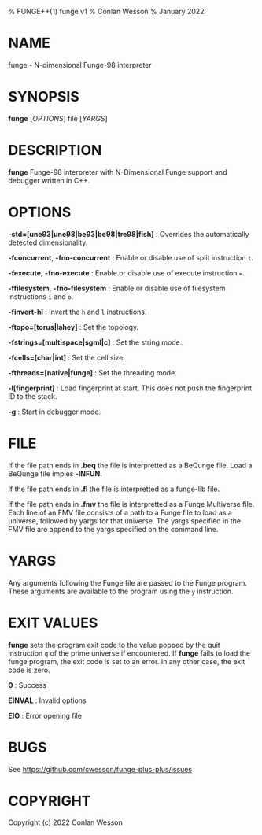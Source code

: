 % FUNGE++(1) funge v1
% Conlan Wesson
% January 2022

# NAME
funge - N-dimensional Funge-98 interpreter

# SYNOPSIS
**funge** [*OPTIONS*] file [*YARGS*]

# DESCRIPTION
**funge** Funge-98 interpreter with N-Dimensional Funge support and debugger
written in C++. 

# OPTIONS
**-std=[une93|une98|be93|be98|tre98|fish]**
: Overrides the automatically detected dimensionality.

**-fconcurrent**, **-fno-concurrent**
: Enable or disable use of split instruction `t`.

**-fexecute**, **-fno-execute**
: Enable or disable use of execute instruction `=`.

**-ffilesystem**, **-fno-filesystem**
: Enable or disable use of filesystem instructions `i` and `o`.

**-finvert-hl**
: Invert the `h` and `l` instructions.

**-ftopo=[torus|lahey]**
: Set the topology.

**-fstrings=[multispace|sgml|c]**
: Set the string mode.

**-fcells=[char|int]**
: Set the cell size.

**-fthreads=[native|funge]**
: Set the threading mode.

**-l[fingerprint]**
: Load fingerprint at start.  This does not push the fingerprint ID to the
stack.

**-g**
: Start in debugger mode.

# FILE
If the file path ends in **.beq** the file is interpretted as a BeQunge
file.  Load a BeQunge file imples **-lNFUN**.

If the file path ends in **.fl** the file is interpretted as a funge-lib
file.

If the file path ends in **.fmv** the file is interpretted as a Funge Multiverse
file.  Each line of an FMV file consists of a path to a Funge file to load as a
universe, followed by yargs for that universe.  The yargs specified in the FMV
file are append to the yargs specified on the command line.

# YARGS
Any arguments following the Funge file are passed to the Funge program. These
arguments are available to the program using the `y` instruction.

# EXIT VALUES
**funge** sets the program exit code to the value popped by the quit instruction
`q` of the prime universe if encountered.  If **funge** fails to load the funge
program, the exit code is set to an error.  In any other case, the exit code is
zero.

**0**
: Success

**EINVAL**
: Invalid options

**EIO**
: Error opening file

# BUGS
See https://github.com/cwesson/funge-plus-plus/issues

# COPYRIGHT
Copyright (c) 2022 Conlan Wesson
